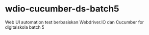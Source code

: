 # wdio-cucumber-ds-batch5
Web UI automation test berbasiskan Webdriver.IO dan Cucumber for digitalskola batch 5

